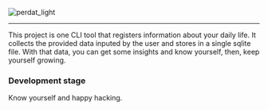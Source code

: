 ![perdat_light](/Users/celani/go/src/github.com/Ocelani/perdat/assets/perdat_light.png)

----



This project is one CLI tool that registers information about your daily life.
It collects the provided data inputed by the user and stores in a single sqlite file.
With that data, you can get some insights and know yourself, then, keep yourself growing.



### Development stage

Know yourself and happy hacking.

